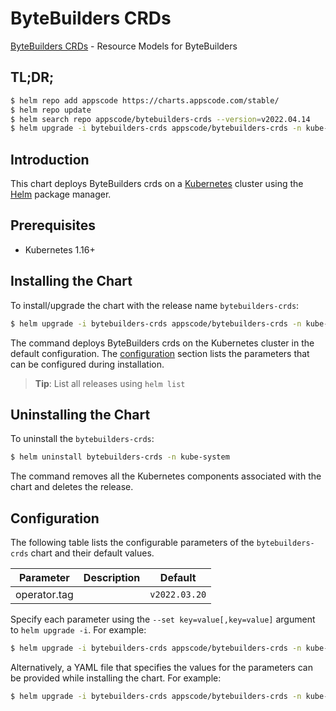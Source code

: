 # ByteBuilders CRDs

[ByteBuilders CRDs](https://github.com/bytebuilders/resource-model) - Resource Models for ByteBuilders

## TL;DR;

```bash
$ helm repo add appscode https://charts.appscode.com/stable/
$ helm repo update
$ helm search repo appscode/bytebuilders-crds --version=v2022.04.14
$ helm upgrade -i bytebuilders-crds appscode/bytebuilders-crds -n kube-system --create-namespace --version=v2022.04.14
```

## Introduction

This chart deploys ByteBuilders crds on a [Kubernetes](http://kubernetes.io) cluster using the [Helm](https://helm.sh) package manager.

## Prerequisites

- Kubernetes 1.16+

## Installing the Chart

To install/upgrade the chart with the release name `bytebuilders-crds`:

```bash
$ helm upgrade -i bytebuilders-crds appscode/bytebuilders-crds -n kube-system --create-namespace --version=v2022.04.14
```

The command deploys ByteBuilders crds on the Kubernetes cluster in the default configuration. The [configuration](#configuration) section lists the parameters that can be configured during installation.

> **Tip**: List all releases using `helm list`

## Uninstalling the Chart

To uninstall the `bytebuilders-crds`:

```bash
$ helm uninstall bytebuilders-crds -n kube-system
```

The command removes all the Kubernetes components associated with the chart and deletes the release.

## Configuration

The following table lists the configurable parameters of the `bytebuilders-crds` chart and their default values.

|  Parameter   | Description |         Default          |
|--------------|-------------|--------------------------|
| operator.tag |             | <code>v2022.03.20</code> |


Specify each parameter using the `--set key=value[,key=value]` argument to `helm upgrade -i`. For example:

```bash
$ helm upgrade -i bytebuilders-crds appscode/bytebuilders-crds -n kube-system --create-namespace --version=v2022.04.14 --set operator.tag=v2022.03.20
```

Alternatively, a YAML file that specifies the values for the parameters can be provided while
installing the chart. For example:

```bash
$ helm upgrade -i bytebuilders-crds appscode/bytebuilders-crds -n kube-system --create-namespace --version=v2022.04.14 --values values.yaml
```
